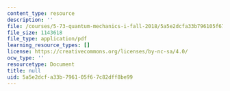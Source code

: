 ```yaml
---
content_type: resource
description: ''
file: /courses/5-73-quantum-mechanics-i-fall-2018/5a5e2dcfa33b796105f67c82dff8be99_MIT5_73F18_Lec10.pdf
file_size: 1143618
file_type: application/pdf
learning_resource_types: []
license: https://creativecommons.org/licenses/by-nc-sa/4.0/
ocw_type: ''
resourcetype: Document
title: null
uid: 5a5e2dcf-a33b-7961-05f6-7c82dff8be99
---
```

